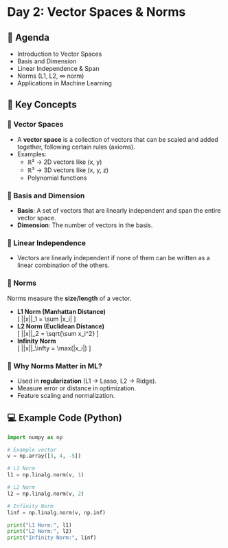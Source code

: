 # Day 2: Vector Spaces & Norms  

## 📌 Agenda
- Introduction to Vector Spaces  
- Basis and Dimension  
- Linear Independence & Span  
- Norms (L1, L2, ∞ norm)  
- Applications in Machine Learning  

## 🧾 Key Concepts  

### 🔹 Vector Spaces  
- A **vector space** is a collection of vectors that can be scaled and added together, following certain rules (axioms).  
- Examples:  
  - ℝ² → 2D vectors like (x, y)  
  - ℝ³ → 3D vectors like (x, y, z)  
  - Polynomial functions  

### 🔹 Basis and Dimension  
- **Basis**: A set of vectors that are linearly independent and span the entire vector space.  
- **Dimension**: The number of vectors in the basis.  

### 🔹 Linear Independence  
- Vectors are linearly independent if none of them can be written as a linear combination of the others.  

### 🔹 Norms  
Norms measure the **size/length** of a vector.  
- **L1 Norm (Manhattan Distance)**  
  \[
  ||x||_1 = \sum |x_i|
  \]  
- **L2 Norm (Euclidean Distance)**  
  \[
  ||x||_2 = \sqrt{\sum x_i^2}
  \]  
- **Infinity Norm**  
  \[
  ||x||_\infty = \max(|x_i|)
  \]  

### 🔹 Why Norms Matter in ML?  
- Used in **regularization** (L1 → Lasso, L2 → Ridge).  
- Measure error or distance in optimization.  
- Feature scaling and normalization.  

## 💻 Example Code (Python)
```python
import numpy as np

# Example vector
v = np.array([3, 4, -5])

# L1 Norm
l1 = np.linalg.norm(v, 1)

# L2 Norm
l2 = np.linalg.norm(v, 2)

# Infinity Norm
linf = np.linalg.norm(v, np.inf)

print("L1 Norm:", l1)
print("L2 Norm:", l2)
print("Infinity Norm:", linf)
